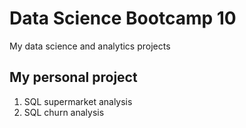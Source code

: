 # Data Science Bootcamp 10
My data science and analytics projects

## My personal project

1. SQL supermarket analysis
2. SQL churn analysis
